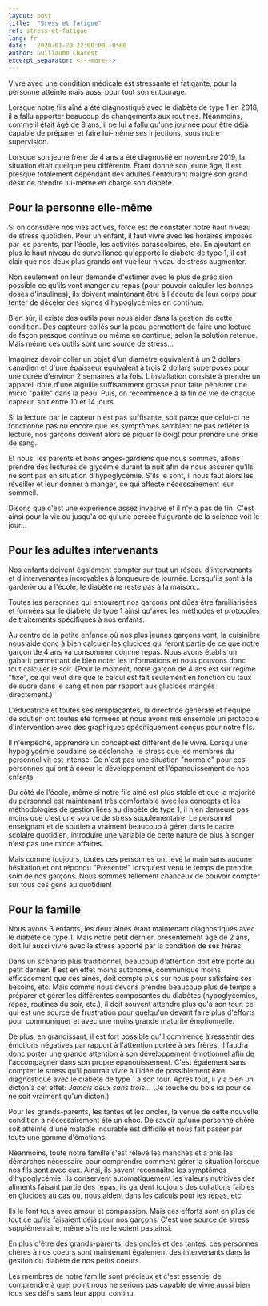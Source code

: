 ```yaml
---
layout: post
title:  "Sress et fatigue"
ref: stress-et-fatigue
lang: fr
date:   2020-01-20 22:00:00 -0500
author: Guillaume Charest
excerpt_separator: <!--more-->
---
```

Vivre avec une condition médicale est stressante et fatigante, pour la personne atteinte mais aussi pour tout son entourage.
<!--more-->
Lorsque notre fils aîné a été diagnostiqué avec le diabète de type 1 en 2018, il a fallu apporter beaucoup de changements aux routines.
Néanmoins, comme il était âgé de 8 ans, il ne lui a fallu qu'une journée pour être déjà capable de préparer et faire lui-même ses injections, sous notre supervision.

Lorsque son jeune frère de 4 ans a été diagnostié en novembre 2019, la situation était quelque peu différente.
Étant donné son jeune âge, il est presque totalement dépendant des adultes l'entourant malgré son grand désir de prendre lui-même en charge son diabète.

## Pour la personne elle-même

Si on considère nos vies actives, force est de constater notre haut niveau de stress quotidien.
Pour un enfant, il faut vivre avec les horaires imposés par les parents, par l'école, les activités parascolaires, etc.
En ajoutant en plus le haut niveau de surveillance qu'apporte le diabète de type 1, il est clair que nos deux plus grands ont vue leur niveau de stress augmenter.

Non seulement on leur demande d'estimer avec le plus de précision possible ce qu'ils vont manger au repas (pour pouvoir calculer les bonnes doses d'insulines), ils doivent maintenant être à l'écoute de leur corps pour tenter de déceler des signes d'hypoglycémies en continue.

Bien sûr, il existe des outils pour nous aider dans la gestion de cette condition.
Des capteurs collés sur la peau permettent de faire une lecture de façon presque continue ou même en continue, selon la solution retenue.
Mais même ces outils sont une source de stress...

Imaginez devoir coller un objet d'un diamètre équivalent à un 2 dollars canadien et d'une épaisseur équivalent à trois 2 dollars superposés pour une durée d'environ 2 semaines à la fois.
L'installation consiste à prendre un appareil doté d'une aiguille suffisamment grosse pour faire pénétrer une micro "paille" dans la peau.
Puis, on recommence à la fin de vie de chaque capteur, soit entre 10 et 14 jours.

Si la lecture par le capteur n'est pas suffisante, soit parce que celui-ci ne fonctionne pas ou encore que les symptômes semblent ne pas refléter la lecture, nos garçons doivent alors se piquer le doigt pour prendre une prise de sang.

Et nous, les parents et bons anges-gardiens que nous sommes, allons prendre des lectures de glycémie durant la nuit afin de nous assurer qu'ils ne sont pas en situation d'hypoglycémie.
S'ils le sont, il nous faut alors les réveiller et leur donner à manger, ce qui affecte nécessairement leur sommeil.

Disons que c'est une expérience assez invasive et il n'y a pas de fin.
C'est ainsi pour la vie ou jusqu'à ce qu'une percée fulgurante de la science voit le jour...

## Pour les adultes intervenants

Nos enfants doivent également compter sur tout un réseau d'intervenants et d'intervenantes incroyables à longueure de journée.
Lorsqu'ils sont à la garderie ou à l'école, le diabète ne reste pas à la maison...

Toutes les personnes qui entourent nos garçons ont dûes être familiarisées et formées sur le diabète de type 1 ainsi qu'avec les méthodes et protocoles de traitements spécifiques à nos enfants.

Au centre de la petite enfance où nos plus jeunes garçons vont, la cuisinière nous aide donc à bien calculer les glucides qui feront partie de ce que notre garçon de 4 ans va consommer comme repas.
Nous avons établis un gabarit permettant de bien noter les informations et nous pouvons donc tout calculer le soir.
(Pour le moment, notre garçon de 4 ans est sur régime "fixe", ce qui veut dire que le calcul est fait seulement en fonction du taux de sucre dans le sang et non par rapport aux glucides mangés directement.)

L'éducatrice et toutes ses remplaçantes, la directrice générale et l'équipe de soutien ont toutes été formées et nous avons mis ensemble un protocole d'intervention avec des graphiques spécifiquement conçus pour notre fils.

Il n'empêche, apprendre un concept est différent de le vivre.
Lorsqu'une hypoglycémie soudaine se déclenche, le stress que les membres du personnel vit est intense.
Ce n'est pas une situation "normale" pour ces personnes qui ont à coeur le développement et l'épanouissement de nos enfants.

Du côté de l'école, même si notre fils ainé est plus stable et que la majorité du personnel est maintenant très comfortable avec les concepts et les méthodologies de gestion liées au diabète de type 1, il n'en demeure pas moins que c'est une source de stress supplémentaire.
Le personnel enseignant et de soutien a vraiment beaucoup à gérer dans le cadre scolaire quotidien, introduire une variable de cette nature de plus à songer n'est pas une mince affaires.

Mais comme toujours, toutes ces personnes ont levé la main sans aucune hésitation et ont répondu "Présente!" lorsqu'est venu le temps de prendre soin de nos garçons.
Nous sommes tellement chanceux de pouvoir compter sur tous ces gens au quotidien!

## Pour la famille

Nous avons 3 enfants, les deux ainés étant maintenant diagnostiqués avec le diabete de type 1.
Mais notre petit dernier, présentement âgé de 2 ans, doit lui aussi vivre avec le stress apporté par la condition de ses frères.

Dans un scénario plus traditionnel, beaucoup d'attention doit être porté au petit dernier.
Il est en effet moins autonome, communique moins efficacement que ces ainés, doit compte plus sur nous pour satisfaire ses besoins, etc.
Mais comme nous devons prendre beaucoup plus de temps à préparer et gérer les différentes composantes du diabètes (hypoglycémies, repas, routines du soir, etc.), il doit souvent attendre plus qu'à son tour, ce qui est une source de frustration pour quelqu'un devant faire plus d'efforts pour communiquer et avec une moins grande maturité émotionnelle.

De plus, en grandissant, il est fort possible qu'il commence à ressentir des émotions négatives par rapport à l'attention portée à ses frères.
Il faudra donc porter une [grande attention](http://www.contact.ulaval.ca/article_magazine/5-besoins-de-fratrie-dun-enfant-malade/) à son développement émotionnel afin de l'accompagner dans son propre épanouissement.
C'est également sans compter le stress qu'il pourrait vivre à l'idée de possiblement être diagnostiqué avec le diabète de type 1 à son tour.
Après tout, il y a bien un dicton à cet effet: *Jamais deux sans trois...*
(Je touche du bois ici pour ce ne soit vraiment qu'un dicton.)

Pour les grands-parents, les tantes et les oncles, la venue de cette nouvelle condition a nécessairement été un choc.
De savoir qu'une personne chère soit atteinte d'une maladie incurable est difficile et nous fait passer par toute une gamme d'émotions.

Néanmoins, toute notre famille s'est relevé les manches et a pris les démarches nécessaire pour comprendre comment gérer la situation lorsque nos fils sont avec eux.
Ainsi, ils savent reconnaître les symptômes d'hypoglycémie, ils conservent automatiquement les valeurs nutritives des aliments faisant partie des repas, ils gardent toujours des collations faibles en glucides au cas où, nous aident dans les calculs pour les repas, etc.

Ils le font tous avec amour et compassion.
Mais ces efforts sont en plus de tout ce qu'ils faisaient déjà pour nos garçons.
C'est une source de stress supplémentaire, même s'ils ne le voient pas ainsi.

En plus d'être des grands-parents, des oncles et des tantes, ces personnes chères à nos coeurs sont maintenant également des intervenants dans la gestion du diabète de nos petits coeurs.

Les membres de notre famille sont précieux et c'est essentiel de comprendre à quel point nous ne serions pas capable de vivre aussi bien tous ses défis sans leur appui continu.
